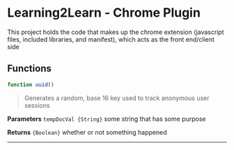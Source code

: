 
# Learning2Learn -  Chrome Plugin
This project holds the code that makes up the chrome extension
(javascript files, included libraries, and manifest), which acts as the
front end/client side

## Functions

```javascript
function uuid()
```
> Generates a random, base 16 key used to track anonymous user sessions

**Parameters**
`tempDocVal {String}` some string that has some purpose

**Returns**
`{Boolean}` whether or not something happened

---
